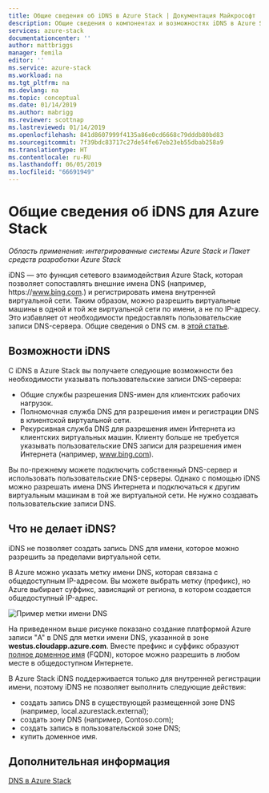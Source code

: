 ```yaml
---
title: Общие сведения об iDNS в Azure Stack | Документация Майкрософт
description: Общие сведения о компонентах и возможностях iDNS в Azure Stack
services: azure-stack
documentationcenter: ''
author: mattbriggs
manager: femila
editor: ''
ms.service: azure-stack
ms.workload: na
ms.tgt_pltfrm: na
ms.devlang: na
ms.topic: conceptual
ms.date: 01/14/2019
ms.author: mabrigg
ms.reviewer: scottnap
ms.lastreviewed: 01/14/2019
ms.openlocfilehash: 841d8607999f4135a86e0cd6668c79dddb80bd83
ms.sourcegitcommit: 7f39bdc83717c27de54fe67eb23eb55dbab258a9
ms.translationtype: HT
ms.contentlocale: ru-RU
ms.lasthandoff: 06/05/2019
ms.locfileid: "66691949"
---
```

# <a name="introducing-idns-for-azure-stack"></a>Общие сведения об iDNS для Azure Stack

*Область применения: интегрированные системы Azure Stack и Пакет средств разработки Azure Stack*

iDNS — это функция сетевого взаимодействия Azure Stack, которая позволяет сопоставлять внешние имена DNS (например, https:\//www.bing.com.) и регистрировать имена внутренней виртуальной сети. Таким образом, можно разрешить виртуальные машины в одной и той же виртуальной сети по имени, а не по IP-адресу. Это избавляет от необходимости предоставлять пользовательские записи DNS-сервера. Общие сведения о DNS см. в [этой статье](https://docs.microsoft.com/azure/dns/dns-overview).

## <a name="what-does-idns-do"></a>Возможности iDNS

С iDNS в Azure Stack вы получаете следующие возможности без необходимости указывать пользовательские записи DNS-сервера:

- Общие службы разрешения DNS-имен для клиентских рабочих нагрузок.
- Полномочная служба DNS для разрешения имен и регистрации DNS в клиентской виртуальной сети.
- Рекурсивная служба DNS для разрешения имен Интернета из клиентских виртуальных машин. Клиенту больше не требуется указывать пользовательские DNS записи для разрешения имен Интернета (например, www.bing.com).

Вы по-прежнему можете подключить собственный DNS-сервер и использовать пользовательские DNS-серверы. Однако с помощью iDNS можно разрешать имена DNS Интернета и подключаться к другим виртуальным машинам в той же виртуальной сети. Не нужно создавать пользовательские записи DNS.

## <a name="what-doesnt-idns-do"></a>Что не делает iDNS?

iDNS не позволяет создать запись DNS для имени, которое можно разрешить за пределами виртуальной сети.

В Azure можно указать метку имени DNS, которая связана с общедоступным IP-адресом. Вы можете выбрать метку (префикс), но Azure выбирает суффикс, зависящий от региона, в котором создается общедоступный IP-адрес.

![Пример метки имени DNS](media/azure-stack-understanding-dns-in-tp2/image3.png)

На приведенном выше рисунке показано создание платформой Azure записи "A" в DNS для метки имени DNS, указанной в зоне **westus.cloudapp.azure.com**. Вместе префикс и суффикс образуют [полное доменное имя](https://en.wikipedia.org/wiki/Fully_qualified_domain_name) (FQDN), которое можно разрешить в любом месте в общедоступном Интернете.

В Azure Stack iDNS поддерживается только для внутренней регистрации имени, поэтому iDNS не позволяет выполнить следующие действия:

- создать запись DNS в существующей размещенной зоне DNS (например, local.azurestack.external);
- создать зону DNS (например, Contoso.com);
- создать запись в пользовательской зоне DNS;
- купить доменное имя.

## <a name="next-steps"></a>Дополнительная информация

[DNS в Azure Stack](azure-stack-dns.md)
